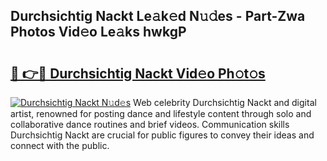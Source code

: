 ## Durchsichtig Nackt Le𝚊k𝚎d N𝚞𝚍es - Part-Zwa Photos Vid𝚎o Le𝚊ks hwkgP

# <h2><a href="http://fbax0pl.evod.top/?m=Durchsichtig+Nackt">🔗 👉🔴 Durchsichtig Nackt Vid𝚎o Ph𝚘t𝚘s</a></h2>

[![Durchsichtig Nackt N𝚞d𝚎s](https://i.imgur.com/8V9OHl7.gif)](http://fbax0pl.evod.top/?m=Durchsichtig+Nackt)
Web celebrity Durchsichtig Nackt and digital artist, renowned for posting dance and lifestyle content through solo and collaborative dance routines and brief videos. Communication skills Durchsichtig Nackt are crucial for public figures to convey their ideas and connect with the public. 
